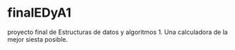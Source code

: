 # finalEDyA1
proyecto final de Estructuras de datos y algoritmos 1. Una calculadora de la mejor siesta posible.
